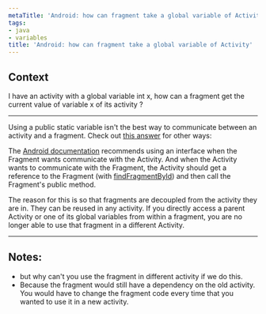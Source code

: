 ```yaml
---
metaTitle: 'Android: how can fragment take a global variable of Activity'
tags:
- java
- variables
title: 'Android: how can fragment take a global variable of Activity'
---
```


## Context

I have an activity with a global variable int x, how can a fragment get the current value of variable x of its activity ?



---

Using a public static variable isn't the best way to communicate between an activity and a fragment. Check out [this answer](https://stackoverflow.com/a/20521851/3681880) for other ways:


The [Android documentation](http://developer.android.com/training/basics/fragments/communicating.html) recommends using an interface when the Fragment wants communicate with the Activity. And when the Activity wants to communicate with the Fragment, the Activity should get a reference to the Fragment (with [findFragmentById](http://developer.android.com/reference/android/support/v4/app/FragmentManager.html#findFragmentById%28int%29)) and then call the Fragment's public method.


The reason for this is so that fragments are decoupled from the activity they are in. They can be reused in any activity. If you directly access a parent Activity or one of its global variables from within a fragment, you are no longer able to use that fragment in a different Activity.



---

## Notes:

- but why can't you use the fragment in different activity if we do this.
-  Because the fragment would still have a dependency on the old activity. You would have to change the fragment code every time that you wanted to use it in a new activity.

